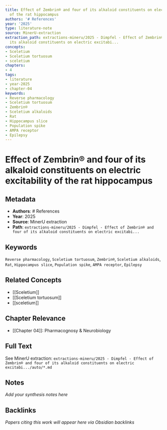 ```yaml
---
title: Effect of Zembrin® and four of its alkaloid constituents on electric excitability
  of the rat hippocampus
authors: '# References'
year: '2025'
type: literature-note
source: MinerU-extraction
extraction_path: extractions-mineru/2025 - Dimpfel - Effect of Zembrin® and four of
  its alkaloid constituents on electric excitabi...
concepts:
- Sceletium
- Sceletium tortuosum
- sceletium
chapters:
- 4
tags:
- literature
- year-2025
- chapter-04
keywords:
- Reverse pharmacology
- Sceletium tortuosum
- Zembrin®
- Sceletium alkaloids
- Rat
- Hippocampus slice
- Population spike
- AMPA receptor
- Epilepsy
---
```


# Effect of Zembrin® and four of its alkaloid constituents on electric excitability of the rat hippocampus

## Metadata

- **Authors**: # References
- **Year**: 2025
- **Source**: MinerU extraction
- **Path**: `extractions-mineru/2025 - Dimpfel - Effect of Zembrin® and four of its alkaloid constituents on electric excitabi...`

## Keywords

`Reverse pharmacology`, `Sceletium tortuosum`, `Zembrin®`, `Sceletium alkaloids`, `Rat`, `Hippocampus slice`, `Population spike`, `AMPA receptor`, `Epilepsy`

## Related Concepts

- [[Sceletium]]
- [[Sceletium tortuosum]]
- [[sceletium]]

## Chapter Relevance

- [[Chapter 04]]: Pharmacognosy & Neurobiology

## Full Text

See MinerU extraction: `extractions-mineru/2025 - Dimpfel - Effect of Zembrin® and four of its alkaloid constituents on electric excitabi.../auto/*.md`

## Notes

*Add your synthesis notes here*

## Backlinks

*Papers citing this work will appear here via Obsidian backlinks*
